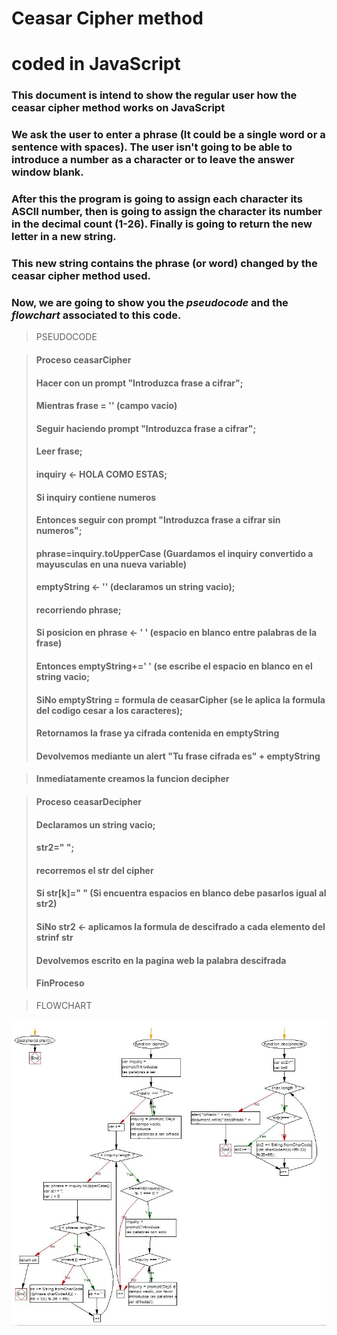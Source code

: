 # Ceasar Cipher method
#  **coded in JavaScript**

### This document is intend to show the regular user how the ceasar cipher method works on JavaScript

### We ask the user to enter a phrase (It could be a single word or a sentence with spaces). The user isn't going to be able to introduce a number as a character or to leave the answer window blank.

### After this the program is going to assign each character its ASCII number, then is going to assign the character its number in the decimal count (1-26). Finally is going to return the new letter in a new string.

### This new string contains the phrase (or word) changed by the ceasar cipher method used.

### Now, we are going to show you the **_pseudocode_** and the **_flowchart_** associated to this code.

>PSEUDOCODE

>#### Proceso ceasarCipher
>####	Hacer con un prompt "Introduzca frase a cifrar";
>####	Mientras frase = '' (campo vacio)
>####    Seguir haciendo prompt "Introduzca frase a cifrar";
>####	Leer frase;
>####	inquiry <- HOLA COMO ESTAS;
>####    Si inquiry contiene numeros
>####    Entonces seguir con prompt "Introduzca frase a cifrar sin numeros";
>####    phrase=inquiry.toUpperCase (Guardamos el inquiry convertido a mayusculas en una nueva variable)
>####	emptyString <- '' (declaramos un string vacio);
>####	recorriendo phrase;
>####	Si posicion en phrase <- ' ' (espacio en blanco entre palabras de la frase)
>####    Entonces emptyString+=' ' (se escribe el espacio en blanco en el string vacio;		
>####	SiNo emptyString = formula de ceasarCipher (se le aplica la formula del codigo cesar a los caracteres);	
>####	Retornamos la frase ya cifrada contenida en emptyString
>####    Devolvemos mediante un alert "Tu frase cifrada es" + emptyString

>#### **Inmediatamente creamos la funcion decipher**

>#### Proceso ceasarDecipher
>####    Declaramos un string vacio;
>####    str2=" ";
>####    recorremos el str del cipher
>####    Si str[k]=" " (Si encuentra espacios en blanco debe pasarlos igual al str2)
>####    SiNo str2 <- aplicamos la formula de descifrado a cada elemento del strinf str
>####    Devolvemos escrito en la pagina web la palabra descifrada
>#### FinProceso


>FLOWCHART

![Sin titulo](assets/docs/flow-chart.JPG)


